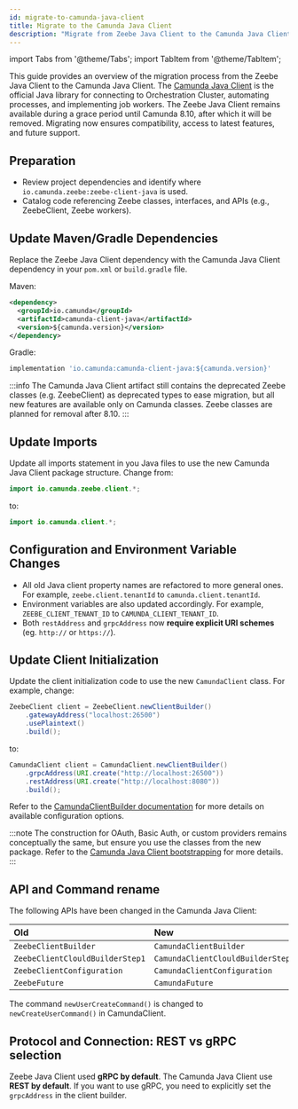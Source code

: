 ```yaml
---
id: migrate-to-camunda-java-client
title: Migrate to the Camunda Java Client
description: "Migrate from Zeebe Java Client to the Camunda Java Client. This guide provides an overview of the migration process."
---
```


import Tabs from '@theme/Tabs';
import TabItem from '@theme/TabItem';

This guide provides an overview of the migration process from the Zeebe Java Client to the Camunda Java Client. The [Camunda Java Client](../java-client/index.md) is the official Java library for connecting to Orchestration Cluster, automating processes, and implementing job workers.
The Zeebe Java Client remains available during a grace period until Camunda 8.10, after which it will be removed. Migrating now ensures compatibility, access to latest features, and future support.

## Preparation

- Review project dependencies and identify where `io.camunda.zeebe:zeebe-client-java` is used.
- Catalog code referencing Zeebe classes, interfaces, and APIs (e.g., ZeebeClient, Zeebe workers).

## Update Maven/Gradle Dependencies

Replace the Zeebe Java Client dependency with the Camunda Java Client dependency in your `pom.xml` or `build.gradle` file.

Maven:

```xml
<dependency>
  <groupId>io.camunda</groupId>
  <artifactId>camunda-client-java</artifactId>
  <version>${camunda.version}</version>
</dependency>
```

Gradle:

```groovy
implementation 'io.camunda:camunda-client-java:${camunda.version}'
```

:::info
The Camunda Java Client artifact still contains the deprecated Zeebe classes (e.g. ZeebeClient) as deprecated types to ease migration, but all new features are available only on Camunda classes. Zeebe classes are planned for removal after 8.10.
:::

## Update Imports

Update all imports statement in you Java files to use the new Camunda Java Client package structure. Change from:

```java
import io.camunda.zeebe.client.*;
```

to:

```java
import io.camunda.client.*;
```

## Configuration and Environment Variable Changes

- All old Java client property names are refactored to more general ones. For example, `zeebe.client.tenantId` to `camunda.client.tenantId`.
- Environment variables are also updated accordingly. For example, `ZEEBE_CLIENT_TENANT_ID` to `CAMUNDA_CLIENT_TENANT_ID`.
- Both `restAddress` and `grpcAddress` now **require explicit URI schemes** (eg. `http://` or `https://`).

## Update Client Initialization

Update the client initialization code to use the new `CamundaClient` class. For example, change:

```java
ZeebeClient client = ZeebeClient.newClientBuilder()
    .gatewayAddress("localhost:26500")
    .usePlaintext()
    .build();
```

to:

```java
CamundaClient client = CamundaClient.newClientBuilder()
    .grpcAddress(URI.create("http://localhost:26500"))
    .restAddress(URI.create("http://localhost:8080"))
    .build();
```

Refer to the [CamundaClientBuilder documentation](https://javadoc.io/doc/io.camunda/camunda-client-java/latest/io/camunda/client/CamundaClientBuilder.html) for more details on available configuration options.

:::note
The construction for OAuth, Basic Auth, or custom providers remains conceptually the same, but ensure you use the classes from the new package. Refer to the [Camunda Java Client bootstrapping](../java-client/index.md#bootstrapping) for more details.
:::

## API and Command rename

The following APIs have been changed in the Camunda Java Client:

| Old                             | New                               |
| :------------------------------ | :-------------------------------- |
| `ZeebeClientBuilder`            | `CamundaClientBuilder`            |
| `ZeebeClientClouldBuilderStep1` | `CamundaClientClouldBuilderStep1` |
| `ZeebeClientConfiguration`      | `CamundaClientConfiguration`      |
| `ZeebeFuture`                   | `CamundaFuture`                   |

The command `newUserCreateCommand()` is changed to `newCreateUserCommand()` in CamundaClient.

## Protocol and Connection: REST vs gRPC selection

Zeebe Java Client used **gRPC by default**. The Camunda Java Client use **REST by default**. If you want to use gRPC, you need to explicitly set the `grpcAddress` in the client builder.
